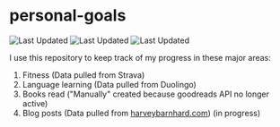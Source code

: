 # personal-goals
![Last Updated](https://img.shields.io/date/1611795489?color=FC4C02&label=Fitness%20Updated&logo=strava)
![Last Updated](https://img.shields.io/date/1611795489?color=7ac70c&label=Language%20Updated&logo=duolingo)
![Last Updated](https://img.shields.io/date/1611795489?color=e9e5cd&label=Books%20Updated&logo=goodreads)

I use this repository to keep track of my progress in these major areas:

1. Fitness (Data pulled from Strava)
2. Language learning (Data pulled from Duolingo)
3. Books read ("Manually" created because goodreads API no longer active)
4. Blog posts (Data pulled from [harveybarnhard.com](https://harveybarnhard.com)) (in progress)
